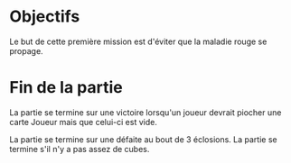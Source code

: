 # Objectifs

Le but de cette première mission est d'éviter que la maladie rouge se propage.

# Fin de la partie

La partie se termine sur une victoire lorsqu'un joueur devrait piocher une carte Joueur mais que celui-ci est vide.

La partie se termine sur une défaite au bout de 3 éclosions.
La partie se termine s'il n'y a pas assez de cubes.
